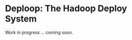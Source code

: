 Deploop: The Hadoop Deploy System
=================================

Work in progress ... coming soon.
